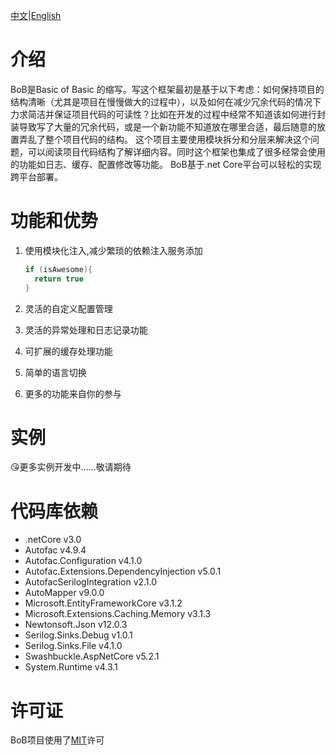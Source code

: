 [中文](Document/zh_cn/Main.md)|[English](Document/en_us/Main.md)

# 介绍
BoB是Basic of Basic 的缩写。写这个框架最初是基于以下考虑：如何保持项目的结构清晰（尤其是项目在慢慢做大的过程中），以及如何在减少冗余代码的情况下力求简洁并保证项目代码的可读性？比如在开发的过程中经常不知道该如何进行封装导致写了大量的冗余代码，或是一个新功能不知道放在哪里合适，最后随意的放置弄乱了整个项目代码的结构。
这个项目主要使用模块拆分和分层来解决这个问题，可以阅读项目代码结构了解详细内容。同时这个框架也集成了很多经常会使用的功能如日志、缓存、配置修改等功能。
BoB基于.net Core平台可以轻松的实现跨平台部署。



# 功能和优势
1. 使用模块化注入,减少繁琐的依赖注入服务添加
    ```C#
    if (isAwesome){
      return true
    }
    ```
    
2. 灵活的自定义配置管理


3. 灵活的异常处理和日志记录功能


4. 可扩展的缓存处理功能


5. 简单的语言切换


6. 更多的功能来自你的参与


# 实例


:kissing_heart:更多实例开发中……敬请期待




# 代码库依赖
* .netCore v3.0
* Autofac v4.9.4
* Autofac.Configuration v4.1.0
* Autofac.Extensions.DependencyInjection v5.0.1
* AutofacSerilogIntegration v2.1.0
* AutoMapper v9.0.0
* Microsoft.EntityFrameworkCore v3.1.2
* Microsoft.Extensions.Caching.Memory v3.1.3
* Newtonsoft.Json v12.0.3
* Serilog.Sinks.Debug v1.0.1
* Serilog.Sinks.File v4.1.0
* Swashbuckle.AspNetCore v5.2.1
* System.Runtime v4.3.1


# 许可证
BoB项目使用了[MIT](LICENSE.txt)许可

